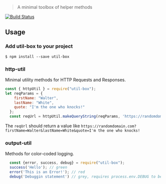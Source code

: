 >  A minimal toolbox of helper methods

[![Build Status](https://travis-ci.org/Shriram-Balaji/util-box.svg?branch=master)](https://travis-ci.org/Shriram-Balaji/util-box)

## Usage

### Add util-box to your project

```console
$ npm install --save util-box
```

### http-util

 Minimal utility methods for HTTP Requests and Responses.

```js
const { httpUtil } = require("util-box");
let reqParams = {
    firstName: "Walter",
    lastName: "White",
    quote: "I'm the one who knocks!"
  };
  const reqUrl = httpUtil.makeQueryString(reqParams, 'https://randomdomain.com')
```

The `reqUrl` should return a value like ```https://randomdomain.com?firstName=Walter&lastName=White&quote=I'm the one who knocks!```

### output-util

Methods for color-coded logging.

```js
  const {error, success, debug} = require("util-box");
  success('Hello'); // green
  error('This is an Error!'); // red
  debug('Debuggin statement') // grey, requires process.env.DEBUG to be set
```